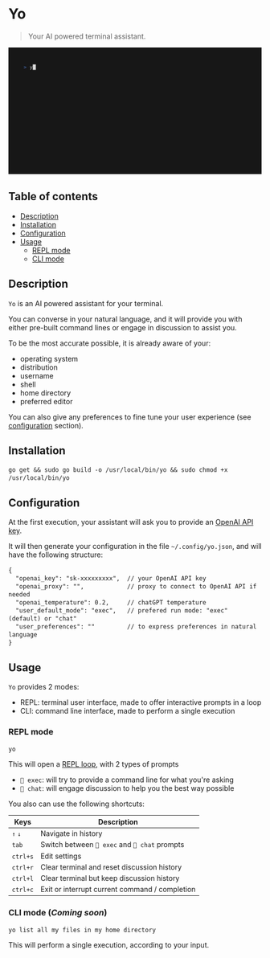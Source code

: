 # Yo

> Your AI powered terminal assistant.

![Demo](doc/demo.gif)

## Table of contents

<!-- TOC -->
* [Description](#description)
* [Installation](#installation)
* [Configuration](#configuration)
* [Usage](#usage)
  * [REPL mode](#repl-mode)
  * [CLI mode](#cli-mode)
<!-- TOC -->

## Description

`Yo` is an AI powered assistant for your terminal.

You can converse in your natural language, and it will provide you with either pre-built command lines or engage in discussion to assist you.

To be the most accurate possible, it is already aware of your:
- operating system
- distribution
- username
- shell
- home directory
- preferred editor

You can also give any preferences to fine tune your user experience (see [configuration](#configuration) section).

## Installation

```shell
go get && sudo go build -o /usr/local/bin/yo && sudo chmod +x /usr/local/bin/yo
```

## Configuration

At the first execution, your assistant will ask you to provide an [OpenAI API key](https://platform.openai.com/account/api-keys).

It will then generate your configuration in the file `~/.config/yo.json`, and will have the following structure:

```JS
{
  "openai_key": "sk-xxxxxxxxx",  // your OpenAI API key
  "openai_proxy": "",            // proxy to connect to OpenAI API if needed
  "openai_temperature": 0.2,     // chatGPT temperature
  "user_default_mode": "exec",   // prefered run mode: "exec" (default) or "chat"
  "user_preferences": ""         // to express preferences in natural language
}
```

## Usage

`Yo` provides 2 modes:
- REPL: terminal user interface, made to offer interactive prompts in a loop
- CLI: command line interface, made to perform a single execution

### REPL mode

```shell
yo
```

This will open a [REPL loop](https://en.wikipedia.org/wiki/Read%E2%80%93eval%E2%80%93print_loop), with 2 types of prompts

- `🚀 exec`: will try to provide a command line for what you're asking
- `💬 chat`: will engage discussion to help you the best way possible

You also can use the following shortcuts:

| Keys     | Description                                    |
|----------|------------------------------------------------|
| `↑` `↓`  | Navigate in history                            |
| `tab`    | Switch between `🚀 exec` and `💬 chat` prompts |
| `ctrl+s` | Edit settings                                  |
| `ctrl+r` | Clear terminal and reset discussion history    |
| `ctrl+l` | Clear terminal but keep discussion history     |
| `ctrl+c` | Exit or interrupt current command / completion |


### CLI mode (*Coming soon*)

```shell
yo list all my files in my home directory
```

This will perform a single execution, according to your input.

